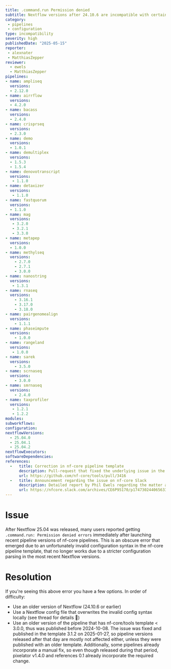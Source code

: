 ```yaml
---
title: .command.run Permission denied
subtitle: Nextflow versions after 24.10.6 are incompatible with certain nf-core pipelines published in 2024 and early 2025.
category:
 - pipelines
 - configuration
type: incompatibility
severity: high
publishedDate: "2025-05-15"
reporter:
 - alexnater
 - MatthiasZepper
reviewer:
  - ewels
  - MatthiasZepper
pipelines:
- name: ampliseq
  versions:
  - 2.12.0
- name: airrflow
  versions:
  - 4.2.0
- name: bacass
  versions:
  - 2.4.0
- name: crisprseq
  versions:
  - 2.3.0
- name: demo
  versions:
  - 1.0.1
- name: demultiplex
  versions:
  - 1.5.3
  - 1.5.4
- name: denovotranscript
  versions:
   - 1.1.0
- name: detaxizer
  versions:
   - 1.1.0
- name: fastquorum
  versions:
  - 1.1.0
- name: mag
  versions:
   - 3.2.0
   - 3.2.1
   - 3.3.0
- name: metapep
  versions:
  - 1.0.0
- name: methylseq
  versions:
    - 2.7.0
    - 2.7.1
    - 3.0.0
- name: nanostring
  versions:
   - 1.3.1
- name: rnaseq
  versions:
    - 3.16.1
    - 3.17.0
    - 3.18.0
- name: pairgenomealign
  versions:
    - 1.1.1
- name: phaseimpute
  versions:
    - 1.0.0
- name: rangeland
  versions:
   - 1.0.0
- name: sarek
  versions:
    - 3.5.0
- name: scrnaseq
  versions:
    - 3.0.0
- name: smrnaseq
  versions:
    - 2.4.0
- name: taxprofiler
  versions:
   - 1.2.1
   - 1.2.2
modules:
subworkflows:
configuration:
nextflowVersions:
  - 25.04.0
  - 25.04.1
  - 25.04.2
nextflowExecutors:
softwareDependencies:
references:
  -   title: Correction in nf-core pipeline template
      description: Pull-request that fixed the underlying issue in the nf-core pipeline template
      url: https://github.com/nf-core/tools/pull/3416
  -   title: Announcement regarding the issue on nf-core Slack
      description: Detailed report by Phil Ewels regarding the matter and suggestions for resolution
      url: https://nfcore.slack.com/archives/CE6P95170/p1747302440656339
---
```


# Issue

After Nextflow 25.04 was released, many users reported getting `.command.run: Permission denied errors` immediately after launching recent pipeline versions of nf-core pipelines. This is an obscure error that emerged due to an unfortunately invalid configuration syntax in the nf-core pipeline template, that no longer works due to a stricter configuration parsing in the most recent Nextflow versions.

# Resolution

If you're seeing this above error you have a few options. In order of difficulty:

- Use an older version of Nextflow (24.10.6 or earlier)
- Use a Nextflow config file that overwrites the invalid config syntax locally (see thread for details :thread:)
- Use an older version of the pipeline that has nf-core/tools template < 3.0.0, thus was published before 2024-10-08. The issue was fixed and published in the template 3.1.2 on 2025-01-27, so pipeline versions released after that day are mostly not affected either, unless they were published with an older template. Additionally, some pipelines already incorporate a manual fix, so even though released during that period, pixelator v1.4.0 and references 0.1 already incorporate the required change.
